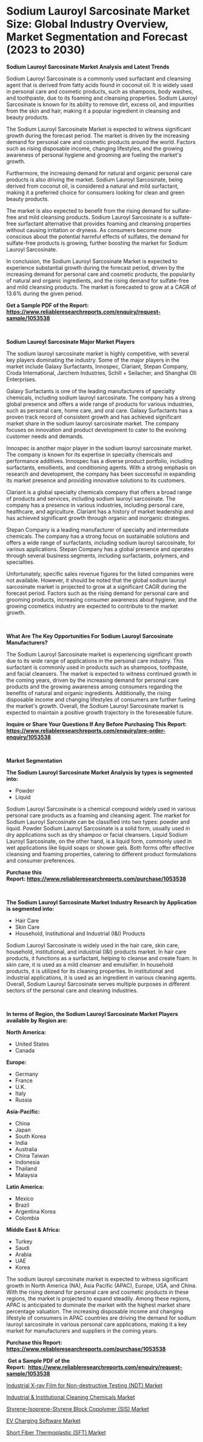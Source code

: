 <p><h1>Sodium Lauroyl Sarcosinate Market Size: Global Industry Overview, Market Segmentation and Forecast (2023 to 2030)</h1></p><p><strong>Sodium Lauroyl Sarcosinate Market Analysis and Latest Trends</strong></p>
<p><p>Sodium Lauroyl Sarcosinate is a commonly used surfactant and cleansing agent that is derived from fatty acids found in coconut oil. It is widely used in personal care and cosmetic products, such as shampoos, body washes, and toothpaste, due to its foaming and cleansing properties. Sodium Lauroyl Sarcosinate is known for its ability to remove dirt, excess oil, and impurities from the skin and hair, making it a popular ingredient in cleansing and beauty products.</p><p>The Sodium Lauroyl Sarcosinate Market is expected to witness significant growth during the forecast period. The market is driven by the increasing demand for personal care and cosmetic products around the world. Factors such as rising disposable income, changing lifestyles, and the growing awareness of personal hygiene and grooming are fueling the market's growth.</p><p>Furthermore, the increasing demand for natural and organic personal care products is also driving the market. Sodium Lauroyl Sarcosinate, being derived from coconut oil, is considered a natural and mild surfactant, making it a preferred choice for consumers looking for clean and green beauty products.</p><p>The market is also expected to benefit from the rising demand for sulfate-free and mild cleansing products. Sodium Lauroyl Sarcosinate is a sulfate-free surfactant alternative that provides foaming and cleansing properties without causing irritation or dryness. As consumers become more conscious about the potential harmful effects of sulfates, the demand for sulfate-free products is growing, further boosting the market for Sodium Lauroyl Sarcosinate.</p><p>In conclusion, the Sodium Lauroyl Sarcosinate Market is expected to experience substantial growth during the forecast period, driven by the increasing demand for personal care and cosmetic products, the popularity of natural and organic ingredients, and the rising demand for sulfate-free and mild cleansing products. The market is forecasted to grow at a CAGR of 13.6% during the given period.</p></p>
<p><strong>Get a Sample PDF of the Report:&nbsp; <a href="https://www.reliableresearchreports.com/enquiry/request-sample/1053538">https://www.reliableresearchreports.com/enquiry/request-sample/1053538</a></strong></p>
<p>&nbsp;</p>
<p><strong>Sodium Lauroyl Sarcosinate Major Market Players</strong></p>
<p><p>The sodium lauroyl sarcosinate market is highly competitive, with several key players dominating the industry. Some of the major players in the market include Galaxy Surfactants, Innospec, Clariant, Stepan Company, Croda International, Jarchem Industries, Schill + Seilacher, and Shanghai Oli Enterprises.</p><p>Galaxy Surfactants is one of the leading manufacturers of specialty chemicals, including sodium lauroyl sarcosinate. The company has a strong global presence and offers a wide range of products for various industries, such as personal care, home care, and oral care. Galaxy Surfactants has a proven track record of consistent growth and has achieved significant market share in the sodium lauroyl sarcosinate market. The company focuses on innovation and product development to cater to the evolving customer needs and demands.</p><p>Innospec is another major player in the sodium lauroyl sarcosinate market. The company is known for its expertise in specialty chemicals and performance additives. Innospec has a diverse product portfolio, including surfactants, emollients, and conditioning agents. With a strong emphasis on research and development, the company has been successful in expanding its market presence and providing innovative solutions to its customers.</p><p>Clariant is a global specialty chemicals company that offers a broad range of products and services, including sodium lauroyl sarcosinate. The company has a presence in various industries, including personal care, healthcare, and agriculture. Clariant has a history of market leadership and has achieved significant growth through organic and inorganic strategies.</p><p>Stepan Company is a leading manufacturer of specialty and intermediate chemicals. The company has a strong focus on sustainable solutions and offers a wide range of surfactants, including sodium lauroyl sarcosinate, for various applications. Stepan Company has a global presence and operates through several business segments, including surfactants, polymers, and specialties.</p><p>Unfortunately, specific sales revenue figures for the listed companies were not available. However, it should be noted that the global sodium lauroyl sarcosinate market is projected to grow at a significant CAGR during the forecast period. Factors such as the rising demand for personal care and grooming products, increasing consumer awareness about hygiene, and the growing cosmetics industry are expected to contribute to the market growth.</p></p>
<p>&nbsp;</p>
<p><strong>What Are The Key Opportunities For Sodium Lauroyl Sarcosinate Manufacturers?</strong></p>
<p><p>The Sodium Lauroyl Sarcosinate market is experiencing significant growth due to its wide range of applications in the personal care industry. This surfactant is commonly used in products such as shampoos, toothpaste, and facial cleansers. The market is expected to witness continued growth in the coming years, driven by the increasing demand for personal care products and the growing awareness among consumers regarding the benefits of natural and organic ingredients. Additionally, the rising disposable income and changing lifestyles of consumers are further fueling the market's growth. Overall, the Sodium Lauroyl Sarcosinate market is expected to maintain a positive growth trajectory in the foreseeable future.</p></p>
<p><strong>Inquire or Share Your Questions If Any Before Purchasing This Report: <a href="https://www.reliableresearchreports.com/enquiry/pre-order-enquiry/1053538">https://www.reliableresearchreports.com/enquiry/pre-order-enquiry/1053538</a></strong></p>
<p>&nbsp;</p>
<p><strong>Market Segmentation</strong></p>
<p><strong>The Sodium Lauroyl Sarcosinate Market Analysis by types is segmented into:</strong></p>
<p><ul><li>Powder</li><li>Liquid</li></ul></p>
<p><p>Sodium Lauroyl Sarcosinate is a chemical compound widely used in various personal care products as a foaming and cleansing agent. The market for Sodium Lauroyl Sarcosinate can be classified into two types: powder and liquid. Powder Sodium Lauroyl Sarcosinate is a solid form, usually used in dry applications such as dry shampoo or facial cleansers. Liquid Sodium Lauroyl Sarcosinate, on the other hand, is a liquid form, commonly used in wet applications like liquid soaps or shower gels. Both forms offer effective cleansing and foaming properties, catering to different product formulations and consumer preferences.</p></p>
<p><strong>Purchase this Report:&nbsp;<a href="https://www.reliableresearchreports.com/purchase/1053538">https://www.reliableresearchreports.com/purchase/1053538</a></strong></p>
<p>&nbsp;</p>
<p><strong>The Sodium Lauroyl Sarcosinate Market Industry Research by Application is segmented into:</strong></p>
<p><ul><li>Hair Care</li><li>Skin Care</li><li>Household, Institutional and Industrial (I&I) Products</li></ul></p>
<p><p>Sodium Lauroyl Sarcosinate is widely used in the hair care, skin care, household, institutional, and industrial (I&I) products market. In hair care products, it functions as a surfactant, helping to cleanse and create foam. In skin care, it is used as a mild cleanser and emulsifier. In household products, it is utilized for its cleaning properties. In institutional and industrial applications, it is used as an ingredient in various cleaning agents. Overall, Sodium Lauroyl Sarcosinate serves multiple purposes in different sectors of the personal care and cleaning industries.</p></p>
<p>&nbsp;</p>
<p><strong>In terms of Region, the Sodium Lauroyl Sarcosinate Market Players available by Region are:</strong></p>
<p>
    <p> <strong> North America: </strong>
        <ul>
            <li>United States</li>
            <li>Canada</li>
        </ul>
        </p> 
    <p> <strong> Europe: </strong>
        <ul>
            <li>Germany</li>
            <li>France</li>
            <li>U.K.</li>
            <li>Italy</li>
            <li>Russia</li>
        </ul>
        </p> 
    <p> <strong> Asia-Pacific: </strong>
        <ul>
            <li>China</li>
            <li>Japan</li>
            <li>South Korea</li>
            <li>India</li>
            <li>Australia</li>
            <li>China Taiwan</li>
            <li>Indonesia</li>
            <li>Thailand</li>
            <li>Malaysia</li>
        </ul>
        </p> 
    <p> <strong> Latin America: </strong>
        <ul>
            <li>Mexico</li>
            <li>Brazil</li>
            <li>Argentina Korea</li>
            <li>Colombia</li>
        </ul>
        </p> 
    <p> <strong> Middle East & Africa: </strong>
        <ul>
            <li>Turkey</li>
            <li>Saudi</li>
            <li>Arabia</li>
            <li>UAE</li>
            <li>Korea</li>
        </ul>
    </p>
    </p>
<p><p>The sodium lauroyl sarcosinate market is expected to witness significant growth in North America (NA), Asia Pacific (APAC), Europe, USA, and China. With the rising demand for personal care and cosmetic products in these regions, the market is projected to expand steadily. Among these regions, APAC is anticipated to dominate the market with the highest market share percentage valuation. The increasing disposable income and changing lifestyle of consumers in APAC countries are driving the demand for sodium lauroyl sarcosinate in various personal care applications, making it a key market for manufacturers and suppliers in the coming years.</p></p>
<p><strong>Purchase this Report: <a href="https://www.reliableresearchreports.com/purchase/1053538">https://www.reliableresearchreports.com/purchase/1053538</a></strong></p>
<p>&nbsp;<strong>Get a Sample PDF of the Report:&nbsp;&nbsp;<a href="https://www.reliableresearchreports.com/enquiry/request-sample/1053538">https://www.reliableresearchreports.com/enquiry/request-sample/1053538</a></strong></p>
<p><strong></strong></p>
<p><p><a href="https://www.linkedin.com/pulse/industrial-x-ray-film-non-destructive-testing-ndt-market-l1xle/">Industrial X-ray Film for Non-destructive Testing (NDT) Market</a></p><p><a href="https://medium.com/@abhishekreliable23/industrial-institutional-cleaning-chemicals-market-trends-and-market-analysis-forecasted-for-c53cea47e196">Industrial & Institutional Cleaning Chemicals Market</a></p><p><a href="https://www.linkedin.com/pulse/styrene-isoprene-styrene-block-copolymer-sis-market-size-cjt4e/">Styrene-Isoprene-Styrene Block Copolymer (SIS) Market</a></p><p><a href="https://medium.com/@robinsinghrp23/ev-charging-software-market-trends-and-market-analysis-forecasted-for-period-2023-2030-496cb31e1b91">EV Charging Software Market</a></p><p><a href="https://www.linkedin.com/pulse/decoding-short-fiber-thermoplastic-sft-market-deep-dive-tl42e/">Short Fiber Thermoplastic (SFT) Market</a></p></p>